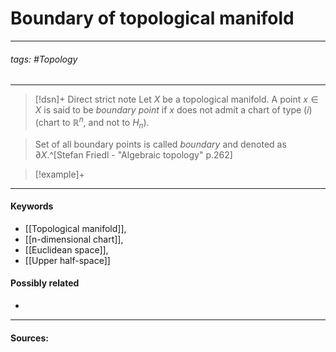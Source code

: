 # Boundary of topological manifold
***
###### tags: #Topology 
***
>[!dsn]+ Direct strict note
>Let $X$ be a topological manifold. A point $x\in X$ is said to be *boundary point* if $x$ does not admit a chart of type $(i)$(chart to $\mathbb{R}^{n}$, and not to $H_{n}$).

>Set of all boundary points is called *boundary* and denoted as $\partial X$.^[Stefan Friedl - "Algebraic topology" p.262]

>[!example]+ 
>
***
#### Keywords
- [[Topological manifold]],
- [[n-dimensional chart]],
- [[Euclidean space]],
- [[Upper half-space]]
#### Possibly related
- 
***
#### Sources: